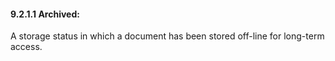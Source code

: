 #### 9.2.1.1 Archived:

A storage status in which a document has been stored off-line for long-term access.
